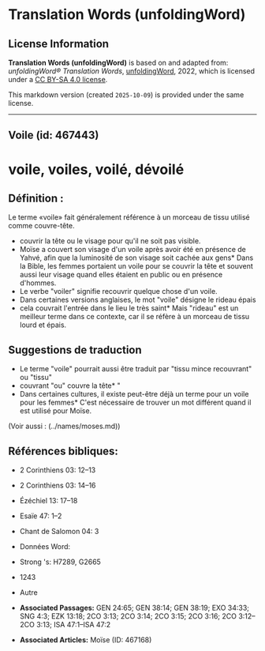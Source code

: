 # Translation Words (unfoldingWord)

## License Information

**Translation Words (unfoldingWord)** is based on and adapted from: _unfoldingWord® Translation Words_, [unfoldingWord](https://unfoldingword.org/utw), 2022, which is licensed under a [CC BY-SA 4.0 license](https://creativecommons.org/licenses/by-sa/4.0/legalcode.en).

This markdown version (created `2025-10-09`) is provided under the same license.



--------------------------------

## Voile (id: 467443)

voile, voiles, voilé, dévoilé
=============================

Définition :
------------

Le terme «voile» fait généralement référence à un morceau de tissu utilisé comme couvre\-tête.

* couvrir la tête ou le visage pour qu'il ne soit pas visible.
* Moïse a couvert son visage d'un voile après avoir été en présence de Yahvé, afin que la luminosité de son visage soit cachée aux gens\* Dans la Bible, les femmes portaient un voile pour se couvrir la tête et souvent aussi leur visage quand elles étaient en public ou en présence d'hommes.
* Le verbe "voiler" signifie recouvrir quelque chose d'un voile.
* Dans certaines versions anglaises, le mot "voile" désigne le rideau épais
* cela couvrait l'entrée dans le lieu le très saint\* Mais "rideau" est un meilleur terme dans ce contexte, car il se réfère à un morceau de tissu lourd et épais.

Suggestions de traduction
-------------------------

* Le terme "voile" pourrait aussi être traduit par "tissu mince recouvrant" ou "tissu"
* couvrant "ou" couvre la tête\* "
* Dans certaines cultures, il existe peut\-être déjà un terme pour un voile pour les femmes\* C'est nécessaire de trouver un mot différent quand il est utilisé pour Moïse.

(Voir aussi : (../names/moses.md))

Références bibliques:
---------------------

* 2 Corinthiens 03: 12–13
* 2 Corinthiens 03: 14–16
* Ézéchiel 13: 17–18
* Esaïe 47: 1–2
* Chant de Salomon 04: 3
* Données Word:
* Strong 's: H7289, G2665
* 1243
* Autre

* **Associated Passages:** GEN 24:65; GEN 38:14; GEN 38:19; EXO 34:33; SNG 4:3; EZK 13:18; 2CO 3:13; 2CO 3:14; 2CO 3:15; 2CO 3:16; 2CO 3:12–2CO 3:13; ISA 47:1–ISA 47:2
* **Associated Articles:** Moïse (ID: 467168)

